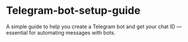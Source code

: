 # Telegram-bot-setup-guide
A simple guide to help you create a Telegram bot and get your chat ID — essential for automating messages with bots.
